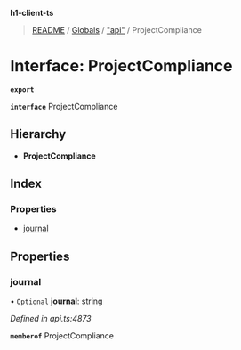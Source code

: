 **h1-client-ts**

> [README](../README.md) / [Globals](../globals.md) / ["api"](../modules/_api_.md) / ProjectCompliance

# Interface: ProjectCompliance

**`export`** 

**`interface`** ProjectCompliance

## Hierarchy

* **ProjectCompliance**

## Index

### Properties

* [journal](_api_.projectcompliance.md#journal)

## Properties

### journal

• `Optional` **journal**: string

*Defined in api.ts:4873*

**`memberof`** ProjectCompliance
